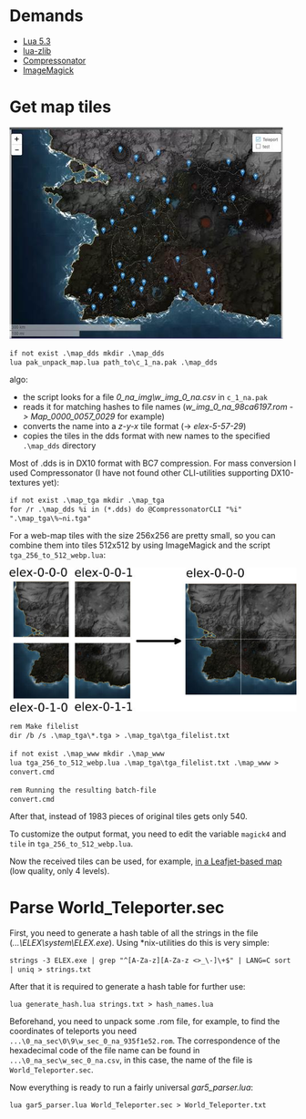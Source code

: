 # Demands
* [Lua 5.3](https://www.lua.org/)
* [lua-zlib](https://github.com/brimworks/lua-zlib)
* [Compressonator](https://gpuopen.com/gaming-product/compressonator/)
* [ImageMagick](https://www.imagemagick.org/script/index.php)

# Get map tiles

[![map example](/docs/img/map_example.jpg?raw=true "Example low quality map with Leafjet")](https://hhrhhr.github.io/LuaELEX/elex.html)

````
if not exist .\map_dds mkdir .\map_dds
lua pak_unpack_map.lua path_to\c_1_na.pak .\map_dds
````

algo:
* the script looks for a file *0_na_img\w_img_0_na.csv* in ````c_1_na.pak````
* reads it for matching hashes to file names (*w_img_0_na_98ca6197.rom -> Map_0000_0057_0029* for example)
* converts the name into a *z-y-x* tile format (-> *elex-5-57-29*)
* copies the tiles in the dds format with new names to the specified ````.\map_dds```` directory

Most of .dds is in DX10 format with BC7 compression. For mass conversion I used Compressonator (I have not found other CLI-utilities supporting DX10-textures yet):

````
if not exist .\map_tga mkdir .\map_tga
for /r .\map_dds %i in (*.dds) do @CompressonatorCLI "%i" ".\map_tga\%~ni.tga"
````

For a web-map tiles with the size 256x256 are pretty small, so you can combine them into tiles 512x512 by using ImageMagick and the script ````tga_256_to_512_webp.lua````:

![about merge](/docs/img/merge.jpg?raw=true "merge 4 to 1")

````
rem Make filelist
dir /b /s .\map_tga\*.tga > .\map_tga\tga_filelist.txt

if not exist .\map_www mkdir .\map_www
lua tga_256_to_512_webp.lua .\map_tga\tga_filelist.txt .\map_www > convert.cmd

rem Running the resulting batch-file
convert.cmd
````

After that, instead of 1983 pieces of original tiles gets only 540.

To customize the output format, you need to edit the variable ````magick4```` and ````tile```` in ````tga_256_to_512_webp.lua````.

Now the received tiles can be used, for example, [in a Leafjet-based map](https://hhrhhr.github.io/LuaELEX/elex.html) (low quality, only 4 levels).

# Parse World_Teleporter.sec

First, you need to generate a hash table of all the strings in the file (*...\ELEX\system\ELEX.exe*). Using *nix-utilities do this is very simple:

````
strings -3 ELEX.exe | grep "^[A-Za-z][A-Za-z <>_\-]\+$" | LANG=C sort | uniq > strings.txt
````

After that it is required to generate a hash table for further use:

````
lua generate_hash.lua strings.txt > hash_names.lua
````

Beforehand, you need to unpack some .rom file, for example, to find the coordinates of teleports you need ````...\0_na_sec\0\9\w_sec_0_na_935f1e52.rom````. The correspondence of the hexadecimal code of the file name can be found in ````...\0_na_sec\w_sec_0_na.csv````, in this case, the name of the file is ````World_Teleporter.sec````.

Now everything is ready to run a fairly universal *gar5_parser.lua*:

````
lua gar5_parser.lua World_Teleporter.sec > World_Teleporter.txt
````
